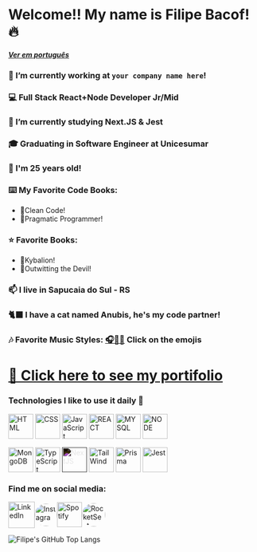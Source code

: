 # Welcome!! My name is Filipe Bacof! 🔥
##### <a href="https://github.com/Filipe-Bacof/Filipe-Bacof/blob/main/Portugues.md" target="_blank">Ver em português</a>
### 🔭 I’m currently working at **`your company name here`**!
### 💻 Full Stack React+Node Developer Jr/Mid
### 🌱 I’m currently studying Next.JS & Jest
### 🎓 Graduating in Software Engineer at Unicesumar
### 🎂 I'm 25 years old!
### ⌨️  My Favorite Code Books:
- 📘Clean Code!
- 📙Pragmatic Programmer!
### ⭐ Favorite Books:
- 📗Kybalion!
- 📓Outwitting the Devil!
### 📫 I live in Sapucaia do Sul - RS
### 🐈‍⬛ I have a cat named Anubis, he's my code partner!
### 🎶 Favorite Music Styles: <a href="https://filipe-bacof.github.io/Musicas-Bacof/" target="_blank">🎧🍷🗿</a> Click on the emojis

# <a href="https://portifolio-filipe-bacof.vercel.app/" target="_blank">📎 Click here to see my portifolio</a>
### Technologies I like to use it daily 🔧
<div>
  <a href="https://developer.mozilla.org/en-US/docs/Web/HTML" target="_blank"><img align="center" alt="HTML" height="50" width="50" src="https://cdn.jsdelivr.net/gh/devicons/devicon/icons/html5/html5-original.svg" /></a>
  <a href="https://developer.mozilla.org/en-US/docs/Web/CSS" target="_blank"><img align="center" alt="CSS" height="50" width="50" src="https://cdn.jsdelivr.net/gh/devicons/devicon/icons/css3/css3-original.svg" /></a>
  <a href="https://developer.mozilla.org/en-US/docs/Web/JavaScript" target="_blank"><img align="center" alt="JavaScript" height="50" width="50" src="https://cdn.jsdelivr.net/gh/devicons/devicon/icons/javascript/javascript-original.svg" /></a>
  <a href="https://legacy.reactjs.org/docs" target="_blank"><img align="center" alt="REACT" height="50" width="50" src="https://cdn.jsdelivr.net/gh/devicons/devicon/icons/react/react-original.svg" /></a>
  <a href="https://dev.mysql.com/doc/" target="_blank"><img align="center" alt="MYSQL" height="50" width="50" src="https://cdn.jsdelivr.net/gh/devicons/devicon/icons/mysql/mysql-original.svg" /></a>
  <a href="https://nodejs.org/en/docs" target="_blank"><img align="center" alt="NODE" height="50" width="50" src="https://cdn.jsdelivr.net/gh/devicons/devicon/icons/nodejs/nodejs-original.svg" /></a>
  <br/><br/>
  <a href="https://www.mongodb.com/docs/" target="_blank"><img align="center" alt="MongoDB" height="50" width="50" src="https://cdn.jsdelivr.net/gh/devicons/devicon/icons/mongodb/mongodb-original.svg" /></a>
  <a href="https://www.typescriptlang.org/docs/" target="_blank"><img align="center" alt="TypeScript" height="50" width="50" src="https://cdn.jsdelivr.net/gh/devicons/devicon/icons/typescript/typescript-original.svg" /></a>
  <a href="https://nextjs.org/docs" target="_blank"><img align="center" alt="NextJS" height="50" width="50" src="https://cdn.jsdelivr.net/gh/devicons/devicon/icons/nextjs/nextjs-original.svg" style="filter: invert(100%);"/></a>
  <a href="https://tailwindcss.com/docs" target="_blank"><img align="center" alt="TailWind" height="50" width="50" src="https://cdn.jsdelivr.net/gh/devicons/devicon/icons/tailwindcss/tailwindcss-plain.svg" /></a>
  <a href="https://www.prisma.io/docs" target="_blank"><img align="center" alt="Prisma" height="50" width="50" src="https://cdn.worldvectorlogo.com/logos/prisma-3.svg"/></a>
  <a href="https://jestjs.io/docs/getting-started" target="_blank"><img align="center" alt="Jest" height="50" width="50" src="https://cdn.jsdelivr.net/gh/devicons/devicon/icons/jest/jest-plain.svg" /></a>
</div>

### Find me on social media:
<div style="display: flex; align-items: center">
  <a href="https://www.linkedin.com/in/filipe-bacof/" target="_blank"><img height="53px" width="53px" src="https://img.icons8.com/color/512/linkedin-circled--v1.png" alt="LinkedIn"></a>
  <a href="https://www.instagram.com/filipe.bacof/" target="_blank"><img height="45px" width="45px" src="https://cpaq.ufms.br/files/2022/03/Instagram-logo-free-download-PNG-e1647376733700.png" alt="Instagram" style="border-radius: 50%"></a>
  <a href="https://open.spotify.com/user/8k3a5mqfxtf78erfftdjjp03e" target="_blank"><img height="50px" width="50px" src="https://www.freepnglogos.com/uploads/spotify-logo-png/spotify-icon-green-logo-8.png" alt="Spotify"></a>
  <a href="https://app.rocketseat.com.br/me/filipe-bacof" target="_blank"><img height="47px" width="47px" src="https://avatars.githubusercontent.com/u/28929274?s=280&v=4" alt="RocketSeat" style="border-radius: 50%"></a>
</div>

<!--
![Filipe's GitHub Stats](https://github-readme-stats.vercel.app/api?username=Filipe-Bacof&show_icons=true&theme=transparent)
-->
![Filipe's GitHub Top Langs](https://github-readme-stats.vercel.app/api/top-langs/?username=Filipe-Bacof&layout=compact&theme=transparent)
<!--
![Snake animation](https://github.com/Filipe-Bacof/Filipe-Bacof/blob/output/github-contribution-grid-snake.svg)
-->

